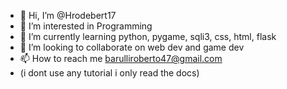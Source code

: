 - 👋 Hi, I’m @Hrodebert17
- 👀 I’m interested in Programming
- 🌱 I’m currently learning python, pygame, sqli3, css, html, flask 
- 💞️ I’m looking to collaborate on web dev and game dev
- 📫 How to reach me barulliroberto47@gmail.com
- (i dont use any tutorial i only read the docs) 

